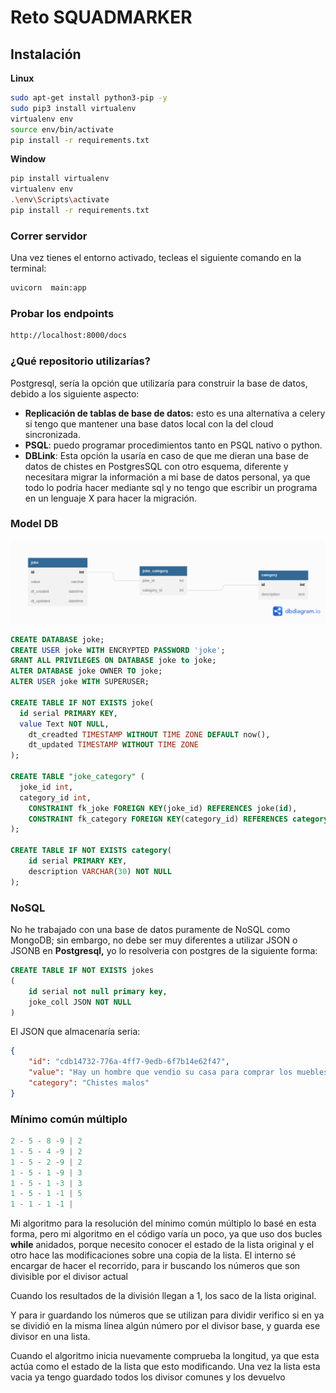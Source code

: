 # Reto SQUADMARKER
## Instalación

**Linux**

```bash
sudo apt-get install python3-pip -y
sudo pip3 install virtualenv
virtualenv env
source env/bin/activate
pip install -r requirements.txt
```

**Window**

```bash
pip install virtualenv
virtualenv env
.\env\Scripts\activate
pip install -r requirements.txt
```

### Correr servidor

Una vez tienes el entorno activado, tecleas el siguiente comando en la terminal:

```bash
uvicorn  main:app
```

### Probar los endpoints

```bash
http://localhost:8000/docs
```


### ¿Qué repositorio utilizarías?

Postgresql, sería la opción que utilizaría para construir la base de datos, debido a los siguiente aspecto:

- **Replicación de tablas de base de datos:** esto es una alternativa a celery si tengo que mantener una base datos local con la del cloud sincronizada.
- **PSQL**: puedo programar procedimientos tanto en PSQL nativo o python.
- **DBLink**: Esta opción la usaría en caso de que me dieran una base de datos de chistes en PostgresSQL con otro esquema, diferente y necesitara migrar la información a mi base de datos personal, ya que todo lo podría hacer mediante sql y no tengo que escribir un programa en un lenguaje X para hacer la migración.

### Model DB
![Base de datos](./img/model.png)

```sql
CREATE DATABASE joke;
CREATE USER joke WITH ENCRYPTED PASSWORD 'joke';
GRANT ALL PRIVILEGES ON DATABASE joke to joke;
ALTER DATABASE joke OWNER TO joke;
ALTER USER joke WITH SUPERUSER;

CREATE TABLE IF NOT EXISTS joke(
  id serial PRIMARY KEY,
  value Text NOT NULL,
	dt_creadted TIMESTAMP WITHOUT TIME ZONE DEFAULT now(),
	dt_updated TIMESTAMP WITHOUT TIME ZONE
);

CREATE TABLE "joke_category" (
  joke_id int,
  category_id int,
	CONSTRAINT fk_joke FOREIGN KEY(joke_id) REFERENCES joke(id),
	CONSTRAINT fk_category FOREIGN KEY(category_id) REFERENCES category(id)
);

CREATE TABLE IF NOT EXISTS category(
	id serial PRIMARY KEY,
	description VARCHAR(30) NOT NULL
);

```

### NoSQL

No he trabajado con una base de datos puramente de NoSQL como MongoDB; sin embargo, no debe ser muy diferentes a utilizar JSON o JSONB en **Postgresql,** yo lo resolveria con postgres de la siguiente forma:

```sql
CREATE TABLE IF NOT EXISTS jokes
(
	id serial not null primary key,
	joke_coll JSON NOT NULL
)
```

El JSON que almacenaría seria:

```json
{
	"id": "cdb14732-776a-4ff7-9edb-6f7b14e62f47",
	"value": "Hay un hombre que vendio su casa para comprar los muebles",
	"category": "Chistes malos" 
}
```

### Mínimo común múltiplo

```python
2 - 5 - 8 -9 | 2
1 - 5 - 4 -9 | 2
1 - 5 - 2 -9 | 2
1 - 5 - 1 -9 | 3
1 - 5 - 1 -3 | 3
1 - 5 - 1 -1 | 5
1 - 1 - 1 -1 |
```

Mi algoritmo para la resolución del mínimo común múltiplo lo basé en esta forma, pero mi algoritmo en el código varía un poco, ya que uso dos  bucles **while** anidados, porque necesito conocer el estado de la lista original y el otro hace las modificaciones sobre una copia de la lista. El interno sé encargar de hacer el recorrido, para ir buscando los números que son divisible por el divisor actual

Cuando los resultados de la división llegan a 1, los saco de la lista original.

Y para ir guardando los números que se utilizan para dividir verifico si en ya se dividió en la misma línea algún número por el divisor base, y guarda ese divisor en una lista.

Cuando el algoritmo inicia nuevamente comprueba la longitud, ya que esta actúa como el estado de la lista que esto modificando. Una vez la lista esta vacia ya tengo guardado todos los divisor comunes y los devuelvo